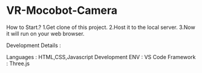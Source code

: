 # VR-Mocobot-Camera

How to Start.?
 1.Get clone of this project.
 2.Host it to the local server.
 3.Now it will run on your web browser.

Development Details :

Languages : HTML,CSS,Javascript
Development ENV : VS Code
Framework : Three.js
